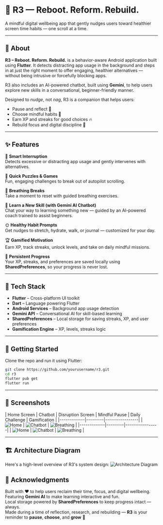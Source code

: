 # 🌱 R3 — Reboot. Reform. Rebuild.

A mindful digital wellbeing app that gently nudges users toward healthier screen time habits — one scroll at a time.

---

## 📱 About

**R3 – Reboot. Reform. Rebuild.** is a behavior-aware Android application built using **Flutter**. It detects distracting app usage in the background and steps in at just the right moment to offer engaging, healthier alternatives — without being intrusive or forcefully blocking apps.

R3 also includes an AI-powered chatbot, built using **Gemini**, to help users explore new skills in a conversational, beginner-friendly manner.

Designed to *nudge*, not *nag*, R3 is a companion that helps users:

- Pause and reflect 📵  
- Choose mindful habits 🌿  
- Earn XP and streaks for good choices 🔥  
- Rebuild focus and digital discipline 🧠  

---

## ✨ Features

🎯 **Smart Interruption**  
Detects excessive or distracting app usage and gently intervenes with alternatives.

🧩 **Quick Puzzles & Games**  
Fun, engaging challenges to break out of autopilot scrolling.

💨 **Breathing Breaks**  
Take a moment to reset with guided breathing exercises.

🧠 **Learn a New Skill (with Gemini AI Chatbot)**  
Chat your way to learning something new — guided by an AI-powered coach trained to assist beginners.

🌞 **Healthy Habit Prompts**  
Get nudges to stretch, hydrate, walk, or journal — customized for your day.

🏆 **Gamified Motivation**  
Earn XP, track streaks, unlock levels, and take on daily mindful missions.

🧠 **Persistent Progress**  
Your XP, streaks, and preferences are saved locally using **SharedPreferences**, so your progress is never lost.

---

## 🔧 Tech Stack

- **Flutter** – Cross-platform UI toolkit  
- **Dart** – Language powering Flutter  
- **Android Services** – Background app usage detection  
- **Gemini API** – Conversational AI for skill-based learning  
- **SharedPreferences** – Local storage for saving streaks, XP, and user preferences  
- **Gamification Engine** – XP, levels, streaks logic

---

## 🚀 Getting Started

Clone the repo and run it using Flutter:

```bash
git clone https://github.com/yourusername/r3.git
cd r3
flutter pub get
flutter run
```
---

## 📸 Screenshots

| Home Screen | Chatbot | Disruption Screen | Mindful Pause | Daily Challenge | Gamification | 
|-------------|---------|-----------------|
| ![Home](assets/screenshots/home.png) | ![Chatbot](assets/screenshots/chatbot.png) | ![Breathing](assets/screenshots/breathing.png) |
|-------------|---------|-----------------|
| ![Home](assets/screenshots/home.png) | ![Chatbot](assets/screenshots/chatbot.png) | ![Breathing](assets/screenshots/breathing.png) |


---

## 🏗️ Architecture Diagram

Here's a high-level overview of R3's system design:
![Architecture Diagram](assets/architecture/r3_diagram.png)

## 🌟 Acknowledgments

Built with ❤️ to help users reclaim their time, focus, and digital wellbeing.  
Featuring **Gemini AI** to make learning interactive and fun.  
Local storage powered by **SharedPreferences** to keep progress intact — always.  
Made during a time of reflection, research, and rebuilding — **R3** is your reminder to **pause**, **choose**, and **grow** 🌱

